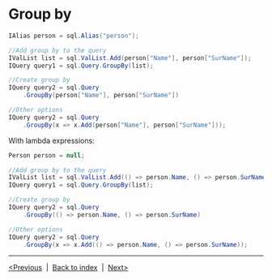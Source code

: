 # Group by
```csharp
IAlias person = sql.Alias("person");

//Add group by to the query
IValList list = sql.ValList.Add(person["Name"], person["SurName"]);
IQuery query1 = sql.Query.GroupBy(list);

//Create group by
IQuery query2 = sql.Query
    .GroupBy(person["Name"], person["SurName"])

//Other options
IQuery query2 = sql.Query
    .GroupBy(x => x.Add(person["Name"], person["SurName"]));
```

With lambda expressions:
```csharp
Person person = null;

//Add group by to the query
IValList list = sql.ValList.Add(() => person.Name, () => person.SurName);
IQuery query1 = sql.Query.GroupBy(list);

//Create group by
IQuery query2 = sql.Query
    .GroupBy(() => person.Name, () => person.SurName)

//Other options
IQuery query2 = sql.Query
    .GroupBy(x => x.Add(() => person.Name, () => person.SurName));
```

---
[<Previous](where-having.md) &nbsp;|&nbsp;  [Back to index](index.md) &nbsp;|&nbsp;  [Next>](order-by.md)